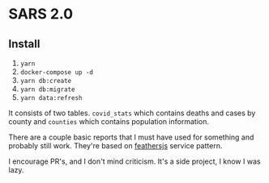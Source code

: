 # SARS 2.0

## Install
1. `yarn`
2. `docker-compose up -d`
3. `yarn db:create`
4. `yarn db:migrate`
5. `yarn data:refresh`


It consists of two tables. `covid_stats` which contains deaths and cases by county and `counties` which contains population information.

There are a couple basic reports that I must have used for something and probably still work. They're based on [feathersjs](https://feathersjs.com) service pattern.

I encourage PR's, and I don't mind criticism. It's a side project, I know I was lazy.
